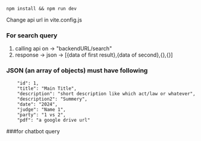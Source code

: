 ```npm install && npm run dev```

Change api url in vite.config.js

### For search query
1. calling api on -> "backendURL/search" 
2. response -> json -> [{data of first result},{data of second},{},{}]

### JSON (an array of objects) must have following
```
    "id": 1,
    "title": "Main Title",
    "description": "short description like which act/law or whatever",
    "description2": "Summery",
    "date": "2024",
    "judge": "Name 1",
    "party": "1 vs 2",
    "pdf": "a google drive url"
```

###for chatbot query